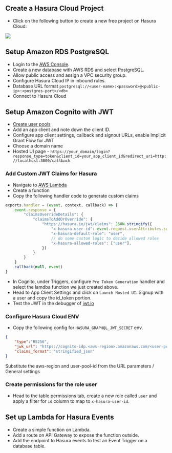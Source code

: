 ## Create a Hasura Cloud Project

- Click on the following button to create a new free project on Hasura Cloud:

<a href="https://cloud.hasura.io/?pg=aws-serverless-summit&plcmt=body&tech=default" target="_blank"><img src="https://graphql-engine-cdn.hasura.io/assets/main-site/deploy-hasura-cloud.png" /></a>

## Setup Amazon RDS PostgreSQL

- Login to the [AWS Console](https://console.aws.amazon.com/console/home).
- Create a new database with AWS RDS and select PostgreSQL.
- Allow public access and assign a VPC security group.
- Configure Hasura Cloud IP in inbound rules.
- Database URL format `postgresql://<user-name>:<password>@<public-ip>:<postgres-port>/<db>`
- Connect to Hasura Cloud

## Setup Amazon Cognito with JWT

- [Create user pools](https://docs.aws.amazon.com/cognito/latest/developerguide/getting-started-with-cognito-user-pools.html)
- Add an app client and note down the client ID.
- Configure app client settings, callback and signout URLs, enable Implicit Grant Flow for JWT
- Choose a domain name
- Hosted UI page - `https://your_domain/login?response_type=token&client_id=your_app_client_id&redirect_uri=http://localhost:3000/callback`

### Add Custom JWT Claims for Hasura

- Navigate to [AWS Lambda](https://console.aws.amazon.com/lambda/home)
- Create a function
- Copy the following handler code to generate custom claims

```javascript
exports.handler = (event, context, callback) => {
    event.response = {
        "claimsOverrideDetails": {
            "claimsToAddOrOverride": {
                "https://hasura.io/jwt/claims": JSON.stringify({
                    "x-hasura-user-id": event.request.userAttributes.sub,
                    "x-hasura-default-role": "user",
                    // do some custom logic to decide allowed roles
                    "x-hasura-allowed-roles": ["user"],
                })
            }
        }
    }
    callback(null, event)
}
```

- In Cognito, under Triggers, configure `Pre Token Generation` handler and select the lamdba function we just created above.
- Head to App Client Settings and click on `Launch Hosted UI`. Signup with a user and copy the id_token portion.
- Test the JWT in the debugger of [jwt.io](https://jwt.io)

### Configure Hasura Cloud ENV

- Copy the following config for `HASURA_GRAPHQL_JWT_SECRET` env.

```JSON
{
    "type":"RS256",
    "jwk_url": "https://cognito-idp.<aws-region>.amazonaws.com/<user-pool-id>/.well-known/jwks.json",
    "claims_format": "stringified_json"
}
```

Substitute the aws-region and user-pool-id from the URL parameters / General settings

### Create permissions for the role user

- Head to the table permissions tab, create a new role called `user` and apply a filter for `id` column to map to `x-hasura-user-id`.

## Set up Lambda for Hasura Events

- Create a simple function on Lambda.
- Add a route on API Gateway to expose the function outside.
- Add the endpoint to Hasura events to test an Event Trigger on a database table.
